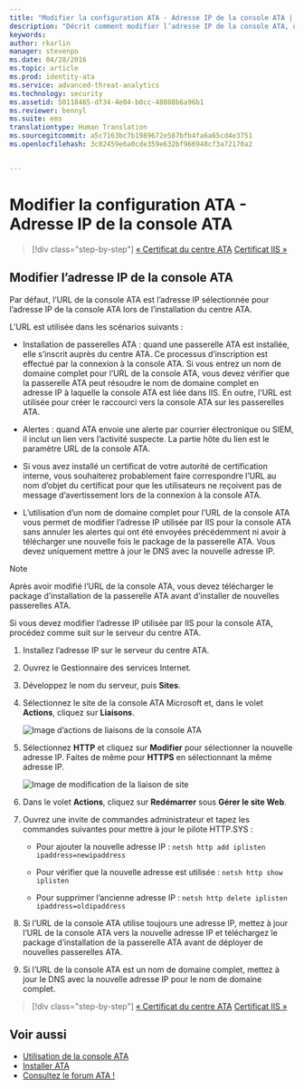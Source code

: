 ```yaml
---
title: "Modifier la configuration ATA - Adresse IP de la console ATA | Microsoft ATA"
description: "Décrit comment modifier l’adresse IP de la console ATA, utilisée pour créer un raccourci vers la console ATA sur les passerelles ATA."
keywords: 
author: rkarlin
manager: stevenpo
ms.date: 04/28/2016
ms.topic: article
ms.prod: identity-ata
ms.service: advanced-threat-analytics
ms.technology: security
ms.assetid: 50118465-df34-4e04-b0cc-48808b6a96b1
ms.reviewer: bennyl
ms.suite: ems
translationtype: Human Translation
ms.sourcegitcommit: a5c7163bc7b1989672e587bfb4fa6a65cd4e3751
ms.openlocfilehash: 3c02459e6a0cde359e632bf966948cf3a72170a2


---
```


# Modifier la configuration ATA - Adresse IP de la console ATA

>[!div class="step-by-step"]
[« Certificat du centre ATA](modifying-ata-config-centercert.md)
[Certificat IIS »](modifying-ata-config-iiscert.md)

## Modifier l’adresse IP de la console ATA
Par défaut, l’URL de la console ATA est l’adresse IP sélectionnée pour l’adresse IP de la console ATA lors de l’installation du centre ATA.

L’URL est utilisée dans les scénarios suivants :

-   Installation de passerelles ATA : quand une passerelle ATA est installée, elle s’inscrit auprès du centre ATA. Ce processus d’inscription est effectué par la connexion à la console ATA. Si vous entrez un nom de domaine complet pour l’URL de la console ATA, vous devez vérifier que la passerelle ATA peut résoudre le nom de domaine complet en adresse IP à laquelle la console ATA est liée dans IIS. En outre, l’URL est utilisée pour créer le raccourci vers la console ATA sur les passerelles ATA.

-   Alertes : quand ATA envoie une alerte par courrier électronique ou SIEM, il inclut un lien vers l’activité suspecte. La partie hôte du lien est le paramètre URL de la console ATA.

-   Si vous avez installé un certificat de votre autorité de certification interne, vous souhaiterez probablement faire correspondre l’URL au nom d’objet du certificat pour que les utilisateurs ne reçoivent pas de message d’avertissement lors de la connexion à la console ATA.

-   L’utilisation d’un nom de domaine complet pour l’URL de la console ATA vous permet de modifier l’adresse IP utilisée par IIS pour la console ATA sans annuler les alertes qui ont été envoyées précédemment ni avoir à télécharger une nouvelle fois le package de la passerelle ATA. Vous devez uniquement mettre à jour le DNS avec la nouvelle adresse IP.

> [!NOTE]
> Après avoir modifié l’URL de la console ATA, vous devez télécharger le package d’installation de la passerelle ATA avant d’installer de nouvelles passerelles ATA.

Si vous devez modifier l’adresse IP utilisée par IIS pour la console ATA, procédez comme suit sur le serveur du centre ATA.

1.  Installez l’adresse IP sur le serveur du centre ATA.

2.  Ouvrez le Gestionnaire des services Internet.

3.  Développez le nom du serveur, puis **Sites**.

4.  Sélectionnez le site de la console ATA Microsoft et, dans le volet **Actions**, cliquez sur **Liaisons**.

    ![Image d’actions de liaisons de la console ATA](media/ATA-console-change-IP-bindings.jpg)

5.  Sélectionnez **HTTP** et cliquez sur **Modifier** pour sélectionner la nouvelle adresse IP. Faites de même pour **HTTPS** en sélectionnant la même adresse IP.

    ![Image de modification de la liaison de site](media/ATA-change-console-IP.jpg)

6.  Dans le volet **Actions**, cliquez sur **Redémarrer** sous **Gérer le site Web**.

7.  Ouvrez une invite de commandes administrateur et tapez les commandes suivantes pour mettre à jour le pilote HTTP.SYS :

    -   Pour ajouter la nouvelle adresse IP : `netsh http add iplisten ipaddress=newipaddress`

    -   Pour vérifier que la nouvelle adresse est utilisée : `netsh http show iplisten`

    -   Pour supprimer l’ancienne adresse IP : `netsh http delete iplisten ipaddress=oldipaddress`

8.  Si l’URL de la console ATA utilise toujours une adresse IP, mettez à jour l’URL de la console ATA vers la nouvelle adresse IP et téléchargez le package d’installation de la passerelle ATA avant de déployer de nouvelles passerelles ATA.

9. Si l’URL de la console ATA est un nom de domaine complet, mettez à jour le DNS avec la nouvelle adresse IP pour le nom de domaine complet.

>[!div class="step-by-step"]
[« Certificat du centre ATA](modifying-ata-config-centercert.md)
[Certificat IIS »](modifying-ata-config-iiscert.md)


## Voir aussi
- [Utilisation de la console ATA](working-with-ata-console.md)
- [Installer ATA](install-ata.md)
- [Consultez le forum ATA !](https://social.technet.microsoft.com/Forums/security/home?forum=mata)



<!--HONumber=Jul16_HO3-->


